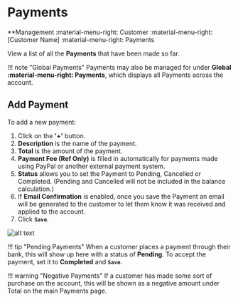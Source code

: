 # Payments 
**Management :material-menu-right: Customer :material-menu-right: [Customer Name] :material-menu-right: Payments

View a list of all the **Payments** that have been made so far. 

!!! note "Global Payments"
    Payments may also be managed for under **Global :material-menu-right: Payments**, which displays all Payments across the account.

## Add Payment
To add a new payment:

1. Click on the **'+'** button.
2. **Description** is the name of the payment. 
3. **Total** is the amount of the payment. 
4. **Payment Fee (Ref Only)** is filled in automatically for payments made using PayPal or another external payment system. 
5. **Status** allows you to set the Payment to Pending, Cancelled or Completed. (Pending and Cancelled will not be included in the balance calculation.)
6. If **Email Confirmation** is enabled, once you save the Payment an email will be generated to the customer to let them know it was received and applied to the account. 
7. Click **`Save`**.

![alt text][payments-tab]

!!! tip "Pending Payments"
    When a customer places a payment through their bank, this will show up here with a status of **Pending**. To accept the payment, set it to **Completed** and **`Save`**. 
    
!!! warning "Negative Payments"
    If a customer has made some sort of purchase on the account, this will be shown as a negative amount under Total on the main Payments page. 

    
[payments-tab]: /customer/img/53.png "Payments Tab" 
